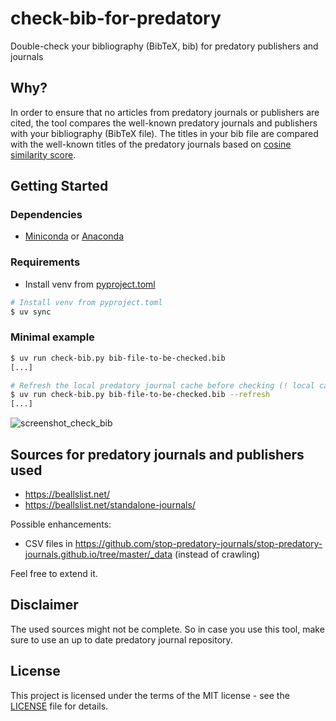 # check-bib-for-predatory
Double-check your bibliography (BibTeX, bib) for predatory publishers and journals

## Why?
In order to ensure that no articles from predatory journals or publishers are cited, the tool compares the well-known predatory journals and publishers with your bibliography (BibTeX file). The titles in your bib file are compared with the well-known titles of the predatory journals based on [cosine similarity score](https://en.wikipedia.org/wiki/Cosine_similarity). 

## Getting Started

### Dependencies

* [Miniconda](https://docs.conda.io/en/latest/miniconda.html) or [Anaconda](https://www.anaconda.com/)

### Requirements

* Install venv from [pyproject.toml](pyproject.toml)
```bash
# Install venv from pyproject.toml
$ uv sync
```

### Minimal example
```bash
$ uv run check-bib.py bib-file-to-be-checked.bib
[...]

# Refresh the local predatory journal cache before checking (! local cache will be overwritten)
$ uv run check-bib.py bib-file-to-be-checked.bib --refresh
[...]
```
![screenshot_check_bib](https://user-images.githubusercontent.com/8809455/63655910-274aae80-c78e-11e9-8b41-68097bee08dd.png)

## Sources for predatory journals and publishers used

* https://beallslist.net/
* https://beallslist.net/standalone-journals/

Possible enhancements:
* CSV files in https://github.com/stop-predatory-journals/stop-predatory-journals.github.io/tree/master/_data (instead of crawling)

Feel free to extend it.

## Disclaimer

The used sources might not be complete. So in case you use this tool, make sure to use an up to date predatory journal repository.

## License
This project is licensed under the terms of the MIT license - see the [LICENSE](LICENSE) file for details.
